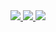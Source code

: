  <div align="center">

<nav>
  <a href="https://www.linkedin.com/in/nicholas-sotter/" target="_blank" alt="Linkedin">
    <img src="https://img.shields.io/badge/LinkedIn-2c2c2c?style=for-the-badge&logo=linkedin&logoColor=white"/>
  </a>
  
  <a href="https://codepen.io/sotter" target="_blank" alt="codepen">
    <img src="https://img.shields.io/badge/Codepen-2c2c2c?style=for-the-badge&logo=codepen&logoColor=white"/>
  </a>
                                                                                                           
                                                                                                           
  <a href="https://devsotter.github.io/portfolio-nicholas/" target="_blank" alt="portfólio">
 <img src="https://img.shields.io/badge/devsotter-2c2c2c?style=for-the-badge&logo=About.me&logoColor=white"/>
  </a>
</nav> 
 </div>
